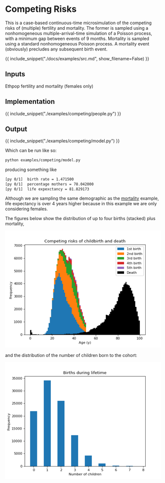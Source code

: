 # Competing Risks

This is a case-based continuous-time microsimulation of the competing risks of (multiple) fertility and mortality. The former is sampled using a nonhomogeneous multiple-arrival-time simulation of a Poisson process, with a minimum gap between events of 9 months. Mortality is sampled using a standard nonhomogeneous Poisson process. A mortality event (obviously) precludes any subsequent birth event.

{{ include_snippet("./docs/examples/src.md", show_filename=False) }}

## Inputs

Ethpop fertility and mortality (females only)

## Implementation

{{ include_snippet("./examples/competing/people.py") }}

## Output

{{ include_snippet("./examples/competing/model.py") }}

Which can be run like so:

```bash
python examples/competing/model.py
```

producing something like

```text
[py 0/1]  birth rate = 1.471500
[py 0/1]  percentage mothers = 78.042000
[py 0/1]  life expexctancy = 81.829173
```

Although we are sampling the same demographic as the [mortality](./mortality.md) example, life expectancy is over 4 years higher because in this example we are only considering females.

The figures below show the distribution of up to four births (stacked) plus mortality,

![Competing Fertility-Mortality histogram](./img/competing_hist_100k.png)

and the distribution of the number of children born to the cohort:

![Births distribution](./img/competing_births_100k.png)

